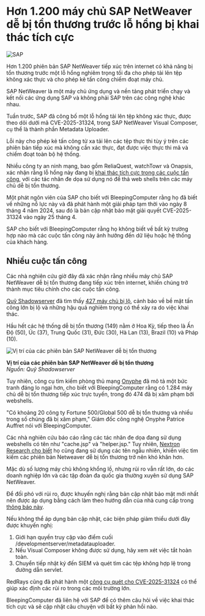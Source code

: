 # Hơn 1.200 máy chủ SAP NetWeaver dễ bị tổn thương trước lỗ hổng bị khai thác tích cực

![SAP](https://www.bleepstatic.com/content/hl-images/2022/02/09/SAP.jpg)

Hơn 1.200 phiên bản SAP NetWeaver tiếp xúc trên internet có khả năng bị tổn thương trước một lỗ hổng nghiêm trọng tối đa cho phép tải lên tệp không xác thực và cho phép kẻ tấn công chiếm đoạt máy chủ.

SAP NetWeaver là một máy chủ ứng dụng và nền tảng phát triển chạy và kết nối các ứng dụng SAP và không phải SAP trên các công nghệ khác nhau.

Tuần trước, SAP đã công bố một lỗ hổng tải lên tệp không xác thực, được theo dõi dưới mã CVE-2025-31324, trong SAP NetWeaver Visual Composer, cụ thể là thành phần Metadata Uploader.

Lỗi này cho phép kẻ tấn công từ xa tải lên các tệp thực thi tùy ý trên các phiên bản tiếp xúc mà không cần xác thực, đạt được việc thực thi mã và chiếm đoạt toàn bộ hệ thống.

Nhiều công ty an ninh mạng, bao gồm ReliaQuest, watchTowr và Onapsis, xác nhận rằng lỗ hổng này đang bị [khai thác tích cực trong các cuộc tấn công](https://www.bleepingcomputer.com/news/security/sap-fixes-suspected-netweaver-zero-day-exploited-in-attacks/), với các tác nhân đe dọa sử dụng nó để thả web shells trên các máy chủ dễ bị tổn thương.

Một phát ngôn viên của SAP cho biết với BleepingComputer rằng họ đã biết về những nỗ lực này và đã phát hành một giải pháp tạm thời vào ngày 8 tháng 4 năm 2024, sau đó là bản cập nhật bảo mật giải quyết CVE-2025-31324 vào ngày 25 tháng 4.

SAP cho biết với BleepingComputer rằng họ không biết về bất kỳ trường hợp nào mà các cuộc tấn công này ảnh hưởng đến dữ liệu hoặc hệ thống của khách hàng.

## Nhiều cuộc tấn công

Các nhà nghiên cứu giờ đây đã xác nhận rằng nhiều máy chủ SAP NetWeaver dễ bị tổn thương đang tiếp xúc trên internet, khiến chúng trở thành mục tiêu chính cho các cuộc tấn công.

[Quỹ Shadowserver](https://x.com/Shadowserver/status/1916530172485845090) đã tìm thấy [427 máy chủ bị lộ](http://dashboard.shadowserver.org/statistics/combined/time-series/?date%5Frange=7&source=http%5Fvulnerable&source=http%5Fvulnerable6&tag=cve-2025-31324%2B&dataset=unique%5Fips&limit=1000&group%5Fby=geo&style=stacked), cảnh báo về bề mặt tấn công lớn bị lộ và những hậu quả nghiêm trọng có thể xảy ra do việc khai thác.

Hầu hết các hệ thống dễ bị tổn thương (149) nằm ở Hoa Kỳ, tiếp theo là Ấn Độ (50), Úc (37), Trung Quốc (31), Đức (30), Hà Lan (13), Brazil (10) và Pháp (10).

![Vị trí của các phiên bản SAP NetWeaver dễ bị tổn thương](https://www.bleepstatic.com/images/news/u/1220909/2025/April/map.jpg)

**Vị trí của các phiên bản SAP NetWeaver dễ bị tổn thương**  
_Nguồn: Quỹ Shadowserver_

Tuy nhiên, công cụ tìm kiếm phòng thủ mạng [Onyphe](https://www.onyphe.io/) đã mô tả một bức tranh đáng lo ngại hơn, cho biết với BleepingComputer rằng có 1.284 máy chủ dễ bị tổn thương tiếp xúc trực tuyến, trong đó 474 đã bị xâm phạm bởi webshells.

"Có khoảng 20 công ty Fortune 500/Global 500 dễ bị tổn thương và nhiều trong số chúng đã bị xâm phạm," Giám đốc công nghệ Onyphe Patrice Auffret nói với BleepingComputer.

Các nhà nghiên cứu báo cáo rằng các tác nhân đe dọa đang sử dụng webshells có tên như "cache.jsp" và "helper.jsp." Tuy nhiên, [Nextron Research cho biết](https://x.com/nextronresearch/status/1916860589978120572) họ cũng đang sử dụng các tên ngẫu nhiên, khiến việc tìm kiếm các phiên bản Netweaver dễ bị tổn thương trở nên khó khăn hơn.

Mặc dù số lượng máy chủ không khổng lồ, nhưng rủi ro vẫn rất lớn, do các doanh nghiệp lớn và các tập đoàn đa quốc gia thường xuyên sử dụng SAP NetWeaver.

Để đối phó với rủi ro, được khuyến nghị rằng bản cập nhật bảo mật mới nhất nên được áp dụng bằng cách làm theo hướng dẫn của nhà cung cấp trong [thông báo này](https://accounts.sap.com/saml2/idp/sso).

Nếu không thể áp dụng bản cập nhật, các biện pháp giảm thiểu dưới đây được khuyến nghị:

1. Giới hạn quyền truy cập vào điểm cuối /developmentserver/metadatauploader.
2. Nếu Visual Composer không được sử dụng, hãy xem xét việc tắt hoàn toàn.
3. Chuyển tiếp nhật ký đến SIEM và quét tìm các tệp không hợp lệ trong đường dẫn servlet.

RedRays cũng đã phát hành một [công cụ quét cho CVE-2025-31324](https://github.com/redrays-io/CVE-2025-31324/blob/main/Scanner%5FCVE-2025-31324.py) có thể giúp xác định các rủi ro trong các môi trường lớn.

BleepingComputer đã liên hệ với SAP để có thêm câu hỏi về việc khai thác tích cực và sẽ cập nhật câu chuyện với bất kỳ phản hồi nào.